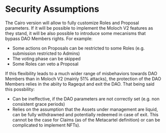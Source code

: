 # Security Assumptions

The Cairo version will allow to fully customize Roles and Proposal parameters. If it will be possible to implement the Moloch V2 features as they stand, it will be also possible to introduce some mecanisms that bypass DAO Members rights. For example:

* Some actions on Proposals can be restricted to some Roles (e.g. submission restricted to Admins)
* The voting phase can be skipped
* Some Roles can veto a Proposal

If this flexibility leads to a much wider range of misbehaviors towards DAO Members than in Moloch V2 (mainly 51% attacks), the protection of the DAO Members relies in the abiity to Ragequt and exit the DAO. That being said this possbility:

* Can be ineffective, if the DAO parameters are not correctly set (e.g. non consistent grace periods)
* Relies on the assumption that the Assets under management are liquid, can be fully withdrawned and potentially redeemed in case of exit. This cannot be the case for Claims (as of the Metacartel definition) or can be complicated to implement  NFTs).

